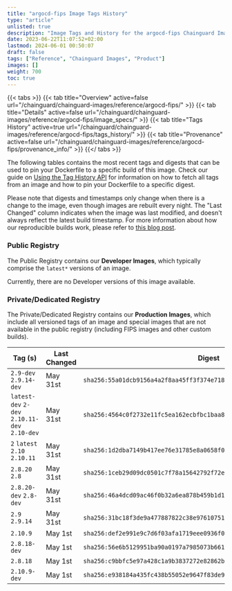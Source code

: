 ```yaml
---
title: "argocd-fips Image Tags History"
type: "article"
unlisted: true
description: "Image Tags and History for the argocd-fips Chainguard Image"
date: 2023-06-22T11:07:52+02:00
lastmod: 2024-06-01 00:50:07
draft: false
tags: ["Reference", "Chainguard Images", "Product"]
images: []
weight: 700
toc: true
---
```


{{< tabs >}}
{{< tab title="Overview" active=false url="/chainguard/chainguard-images/reference/argocd-fips/" >}}
{{< tab title="Details" active=false url="/chainguard/chainguard-images/reference/argocd-fips/image_specs/" >}}
{{< tab title="Tags History" active=true url="/chainguard/chainguard-images/reference/argocd-fips/tags_history/" >}}
{{< tab title="Provenance" active=false url="/chainguard/chainguard-images/reference/argocd-fips/provenance_info/" >}}
{{</ tabs >}}

The following tables contains the most recent tags and digests that can be used to pin your Dockerfile to a specific build of this image. Check our guide on [Using the Tag History API](/chainguard/chainguard-images/using-the-tag-history-api/) for information on how to fetch all tags from an image and how to pin your Dockerfile to a specific digest.

Please note that digests and timestamps only change when there is a change to the image, even though images are rebuilt every night. The "Last Changed" column indicates when the image was last modified, and doesn't always reflect the latest build timestamp. For more information about how our reproducible builds work, please refer to [this blog post](https://www.chainguard.dev/unchained/reproducing-chainguards-reproducible-image-builds).

### Public Registry
The Public Registry contains our **Developer Images**, which typically comprise the `latest*` versions of an image.

Currently, there are no Developer versions of this image available.

### Private/Dedicated Registry
The Private/Dedicated Registry contains our **Production Images**, which include all versioned tags of an image and special images that are not available in the public registry (including FIPS images and other custom builds).

| Tag (s)                                        | Last Changed | Digest                                                                    |
|------------------------------------------------|--------------|---------------------------------------------------------------------------|
|  `2.9-dev` `2.9.14-dev`                        | May 31st     | `sha256:55a01dcb9156a4a2f8aa45ff3f374e71893674dc6838f0eec18a35be8806f37b` |
|  `latest-dev` `2-dev` `2.10.11-dev` `2.10-dev` | May 31st     | `sha256:4564c0f2732e11fc5ea162ecbfbc1baa854b24b5fbe200b5f013babace6a5f4b` |
|  `2` `latest` `2.10` `2.10.11`                 | May 31st     | `sha256:1d2dba7149b417ee76e31785e8a0658f057b1984af763c9f95d0e9acf00d724d` |
|  `2.8.20` `2.8`                                | May 31st     | `sha256:1ceb29d09dc0501c7f78a15642792f72e636411db19c9b39802eed1341e09e67` |
|  `2.8.20-dev` `2.8-dev`                        | May 31st     | `sha256:46a4dcd09ac46f0b32a6ea878b459b1d16951edc623060ff54ed75a49dec164d` |
|  `2.9` `2.9.14`                                | May 31st     | `sha256:31bc18f3de9a477887822c38e97610751d93cd344be784dbcdfbff10e84c7eee` |
|  `2.10.9`                                      | May 1st      | `sha256:def2e991e9c7d6f03afa1719eee0936f046d7b97d60b9a90bb82a092951e4dcd` |
|  `2.8.18-dev`                                  | May 1st      | `sha256:56e6b5129951ba90a0197a7985073b6616c10f742020307cdc285b0d8a7ec1f6` |
|  `2.8.18`                                      | May 1st      | `sha256:c9bbfc5e97a428c1a9b3837272e82862b78f3bcc71e38bbb508f3d63cdf1c6d7` |
|  `2.10.9-dev`                                  | May 1st      | `sha256:e938184a435fc438b55052e9647f83de9774f5680ccc6b407d6d5a9490e7cefc` |

